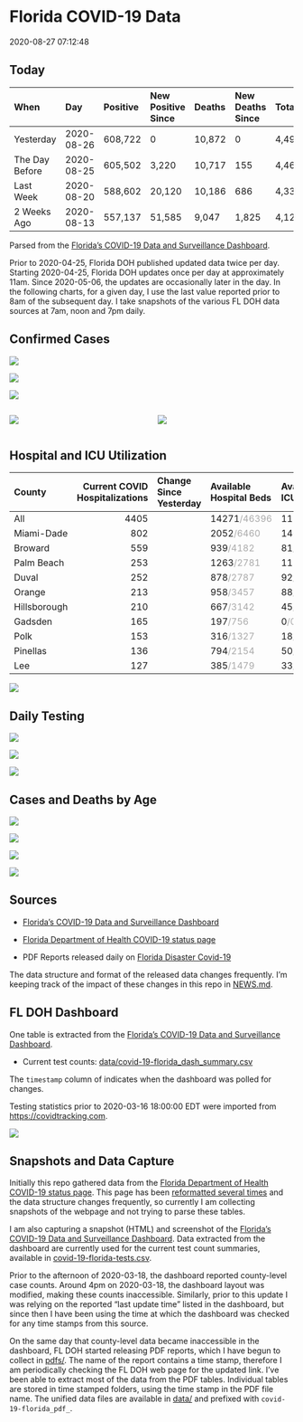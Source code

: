 Florida COVID-19 Data
================
2020-08-27 07:12:48

## Today

| When           | Day        | Positive | New Positive Since | Deaths | New Deaths Since | Total     |
| :------------- | :--------- | :------- | :----------------- | :----- | :--------------- | :-------- |
| Yesterday      | 2020-08-26 | 608,722  | 0                  | 10,872 | 0                | 4,492,818 |
| The Day Before | 2020-08-25 | 605,502  | 3,220              | 10,717 | 155              | 4,466,524 |
| Last Week      | 2020-08-20 | 588,602  | 20,120             | 10,186 | 686              | 4,335,752 |
| 2 Weeks Ago    | 2020-08-13 | 557,137  | 51,585             | 9,047  | 1,825            | 4,122,118 |

Parsed from the [Florida’s COVID-19 Data and Surveillance
Dashboard](https://fdoh.maps.arcgis.com/apps/opsdashboard/index.html#/8d0de33f260d444c852a615dc7837c86).

Prior to 2020-04-25, Florida DOH published updated data twice per day.
Starting 2020-04-25, Florida DOH updates once per day at approximately
11am. Since 2020-05-06, the updates are occasionally later in the day.
In the following charts, for a given day, I use the last value reported
prior to 8am of the subsequent day. I take snapshots of the various FL
DOH data sources at 7am, noon and 7pm daily.

## Confirmed Cases

![](plots/covid-19-florida-daily-test-changes.png)

![](plots/covid-19-florida-deaths-by-day.png)

![](plots/covid-19-florida-county-top-6.png)

<div class="columns">

<div class="column is-full-mobile">

![](plots/covid-19-florida-testing.png)

</div>

<div class="column is-full-mobile">

![](plots/covid-19-florida-total-positive.png)

</div>

</div>

## Hospital and ICU Utilization

| County       | Current COVID Hospitalizations | Change Since Yesterday | Available Hospital Beds                      | Available ICU Beds                         |
| :----------- | -----------------------------: | :--------------------- | :------------------------------------------- | :----------------------------------------- |
| All          |                           4405 |                        | 14271<span style="color: #aaa">/46396</span> | 1170<span style="color: #aaa">/4890</span> |
| Miami-Dade   |                            802 |                        | 2052<span style="color: #aaa">/6460</span>   | 146<span style="color: #aaa">/815</span>   |
| Broward      |                            559 |                        | 939<span style="color: #aaa">/4182</span>    | 81<span style="color: #aaa">/412</span>    |
| Palm Beach   |                            253 |                        | 1263<span style="color: #aaa">/2781</span>   | 117<span style="color: #aaa">/287</span>   |
| Duval        |                            252 |                        | 878<span style="color: #aaa">/2787</span>    | 92<span style="color: #aaa">/349</span>    |
| Orange       |                            213 |                        | 958<span style="color: #aaa">/3457</span>    | 88<span style="color: #aaa">/284</span>    |
| Hillsborough |                            210 |                        | 667<span style="color: #aaa">/3142</span>    | 45<span style="color: #aaa">/329</span>    |
| Gadsden      |                            165 |                        | 197<span style="color: #aaa">/756</span>     | 0<span style="color: #aaa">/0</span>       |
| Polk         |                            153 |                        | 316<span style="color: #aaa">/1327</span>    | 18<span style="color: #aaa">/134</span>    |
| Pinellas     |                            136 |                        | 794<span style="color: #aaa">/2154</span>    | 50<span style="color: #aaa">/251</span>    |
| Lee          |                            127 |                        | 385<span style="color: #aaa">/1479</span>    | 33<span style="color: #aaa">/108</span>    |

![](plots/covid-19-florida-icu-usage.png)

## Daily Testing

![](plots/covid-19-florida-tests-per-case.png)

<!-- ![](plots/covid-19-florida-change-new-cases.png) -->

![](plots/covid-19-florida-tests-percent-positive.png)

![](plots/covid-19-florida-test-and-case-growth.png)

## Cases and Deaths by Age

![](plots/covid-19-florida-weekly-events-by-age.png)

![](plots/covid-19-florida-age.png)

![](plots/covid-19-florida-age-deaths.png)

![](plots/covid-19-florida-age-sex.png)

## Sources

  - [Florida’s COVID-19 Data and Surveillance
    Dashboard](https://fdoh.maps.arcgis.com/apps/opsdashboard/index.html#/8d0de33f260d444c852a615dc7837c86)

  - [Florida Department of Health COVID-19 status
    page](http://www.floridahealth.gov/diseases-and-conditions/COVID-19/)

  - PDF Reports released daily on [Florida Disaster
    Covid-19](http://www.floridahealth.gov/diseases-and-conditions/COVID-19/)

The data structure and format of the released data changes frequently.
I’m keeping track of the impact of these changes in this repo in
[NEWS.md](NEWS.md).

## FL DOH Dashboard

One table is extracted from the [Florida’s COVID-19 Data and
Surveillance
Dashboard](https://fdoh.maps.arcgis.com/apps/opsdashboard/index.html#/8d0de33f260d444c852a615dc7837c86).

  - Current test counts:
    [data/covid-19-florida\_dash\_summary.csv](data/covid-19-florida_dash_summary.csv)

The `timestamp` column of indicates when the dashboard was polled for
changes.

Testing statistics prior to 2020-03-16 18:00:00 EDT were imported from
<https://covidtracking.com>.

![](screenshots/fodh_maps_arcgis_com__apps__opsdashboard.png)

## Snapshots and Data Capture

Initially this repo gathered data from the [Florida Department of Health
COVID-19 status
page](http://www.floridahealth.gov/diseases-and-conditions/COVID-19/).
This page has been [reformatted several
times](screenshots/floridahealth_gov__diseases-and-conditions__COVID-19.png)
and the data structure changes frequently, so currently I am collecting
snapshots of the webpage and not trying to parse these tables.

I am also capturing a snapshot (HTML) and screenshot of the [Florida’s
COVID-19 Data and Surveillance
Dashboard](https://fdoh.maps.arcgis.com/apps/opsdashboard/index.html#/8d0de33f260d444c852a615dc7837c86).
Data extracted from the dashboard are currently used for the current
test count summaries, available in
[covid-19-florida-tests.csv](covid-19-florida-tests.csv).

Prior to the afternoon of 2020-03-18, the dashboard reported
county-level case counts. Around 4pm on 2020-03-18, the dashboard layout
was modified, making these counts inaccessible. Similarly, prior to this
update I was relying on the reported “last update time” listed in the
dashboard, but since then I have been using the time at which the
dashboard was checked for any time stamps from this source.

On the same day that county-level data became inaccessible in the
dashboard, FL DOH started releasing PDF reports, which I have begun to
collect in [pdfs/](pdfs/). The name of the report contains a time stamp,
therefore I am periodically checking the FL DOH web page for the updated
link. I’ve been able to extract most of the data from the PDF tables.
Individual tables are stored in time stamped folders, using the time
stamp in the PDF file name. The unified data files are available in
[data/](data/) and prefixed with `covid-19-florida_pdf_`.
